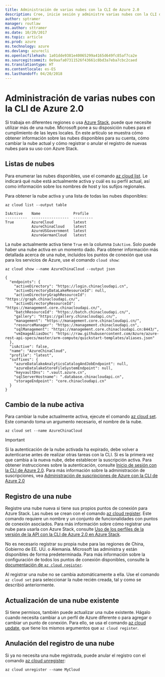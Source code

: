 ```yaml
---
title: Administración de varias nubes con la CLI de Azure 2.0
description: Cree, inicie sesión y administre varias nubes con la CLI de Azure 2.0.
author: sptramer
manager: routlaw
ms.author: sttramer
ms.date: 10/20/2017
ms.topic: article
ms.prod: azure
ms.technology: azure
ms.devlang: azurecli
ms.openlocfilehash: 1a01dde9381e40065299a4165d649fc85af7ca2e
ms.sourcegitcommit: 0e9aafa07311526f43661c8bd3a7eba7cbc2caed
ms.translationtype: HT
ms.contentlocale: es-ES
ms.lasthandoff: 04/20/2018
---
```

# <a name="managing-multiple-clouds-with-azure-cli-20"></a>Administración de varias nubes con la CLI de Azure 2.0

Si trabaja en diferentes regiones o usa [Azure Stack](https://docs.microsoft.com/azure/azure-stack/user/), puede que necesite utilizar más de una nube. Microsoft pone a su disposición nubes para el cumplimiento de las leyes locales. En este artículo se muestra cómo obtener información sobre las nubes disponibles para su cuenta, cómo cambiar la nube actual y cómo registrar o anular el registro de nuevas nubes para su uso con Azure Stack.

## <a name="listing-clouds"></a>Listas de nubes

Para enumerar las nubes disponibles, use el comando [az cloud list](/cli/azure/cloud#az-cloud-list). Le indicará qué nube está actualmente activa y cuál es su perfil actual, así como información sobre los nombres de host y los sufijos regionales.

Para obtener la nube activa y una lista de todas las nubes disponibles:

```azurecli
az cloud list --output table
```

```output
IsActive    Name               Profile
----------  -----------------  ---------
True        AzureCloud         latest
            AzureChinaCloud    latest
            AzureUSGovernment  latest
            AzureGermanCloud   latest
```

La nube actualmente activa tiene `True` en la columna `IsActive`. Solo puede haber una nube activa en un momento dado. Para obtener información más detallada acerca de una nube, incluidos los puntos de conexión que usa para los servicios de Azure, use el comando `cloud show`:

```azurecli
az cloud show --name AzureChinaCloud --output json
```

```output
{
  "endpoints": {
    "activeDirectory": "https://login.chinacloudapi.cn",
    "activeDirectoryDataLakeResourceId": null,
    "activeDirectoryGraphResourceId": "https://graph.chinacloudapi.cn/",
    "activeDirectoryResourceId": "https://management.core.chinacloudapi.cn/",
    "batchResourceId": "https://batch.chinacloudapi.cn/",
    "gallery": "https://gallery.chinacloudapi.cn/",
    "management": "https://management.core.chinacloudapi.cn/",
    "resourceManager": "https://management.chinacloudapi.cn",
    "sqlManagement": "https://management.core.chinacloudapi.cn:8443/",
    "vmImageAliasDoc": "https://raw.githubusercontent.com/Azure/azure-rest-api-specs/master/arm-compute/quickstart-templates/aliases.json"
  },
  "isActive": false,
  "name": "AzureChinaCloud",
  "profile": "latest",
  "suffixes": {
    "azureDatalakeAnalyticsCatalogAndJobEndpoint": null,
    "azureDatalakeStoreFileSystemEndpoint": null,
    "keyvaultDns": ".vault.azure.cn",
    "sqlServerHostname": ".database.chinacloudapi.cn",
    "storageEndpoint": "core.chinacloudapi.cn"
  }
}
```

## <a name="switching-the-active-cloud"></a>Cambio de la nube activa

Para cambiar la nube actualmente activa, ejecute el comando [az cloud set](/cli/azure/cloud#az-cloud-set). Este comando toma un argumento necesario, el nombre de la nube.

```azurecli
az cloud set --name AzureChinaCloud
```

> [!IMPORTANT]
> Si la autenticación de la nube activada ha expirado, debe volver a autenticarse antes de realizar otras tareas con la CLI. Si es la primera vez que cambia a la nueva nube, debe establecer la suscripción activa.
> Para obtener instrucciones sobre la autenticación, consulte [Inicio de sesión con la CLI de Azure 2.0](authenticate-azure-cli.md). Para más información sobre la administración de suscripciones, vea [Administración de suscripciones de Azure con la CLI de Azure 2.0](manage-azure-subscriptions-azure-cli.md)

## <a name="register-a-cloud"></a>Registro de una nube

Registre una nube nueva si tiene sus propios puntos de conexión para Azure Stack. Las nubes se crean con el comando [az cloud register](/cli/azure/cloud#az-cloud-register). Este comando requiere un nombre y un conjunto de funcionalidades con puntos de conexión asociados. Para más información sobre cómo registrar una nube para usarla con Azure Stack, consulte [Uso de los perfiles de la versión de la API con la CLI de Azure 2.0 en Azure Stack](/azure/azure-stack/user/azure-stack-version-profiles-azurecli2#connect-to-azure-stack).

No es necesario registrar su propia nube para las regiones de China, Gobierno de EE. UU. o Alemania. Microsoft las administra y están disponibles de forma predeterminada.  Para más información sobre la configuración de todos los puntos de conexión disponibles, consulte la [documentación de `az cloud register`](/cli/azure/cloud#az-cloud-register).

Al registrar una nube no se cambia automáticamente a ella. Use el comando `az cloud set` para seleccionar la nube recién creada, tal y como se describió anteriormente.

## <a name="update-an-existing-cloud"></a>Actualización de una nube existente

Si tiene permisos, también puede actualizar una nube existente. Hágalo cuando necesita cambiar a un perfil de Azure diferente o para agregar o cambiar un punto de conexión.
Para ello, se usa el comando [az cloud update](/cli/azure/cloud#az-cloud-update), que tiene los mismos argumentos que `az cloud register`.

## <a name="unregister-a-cloud"></a>Anulación del registro de una nube

Si ya no necesita una nube registrada, puede anular el registro con el comando [az cloud unregister](/cli/azure/cloud#az-cloud-unregister):

```azurecli
az cloud unregister --name MyCloud
```
